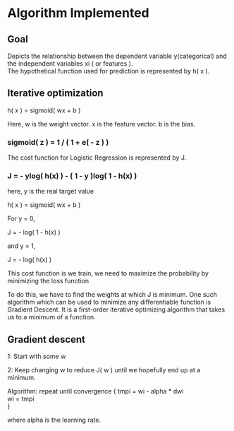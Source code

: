 # Algorithm Implemented

## Goal

Depicts the relationship between the dependent variable y(categorical) and the independent variables xi  ( or features ).  
The hypothetical function used for prediction is represented by h( x ).

## Iterative optimization

  h( x ) = sigmoid( wx + b )

  Here, w is the weight vector.
  x is the feature vector. 
  b is the bias.

  ### sigmoid( z ) = 1 / ( 1 + e( - z ) )
  
  The cost function for Logistic Regression is represented by J.
  
  ### J = - ylog( h(x) ) - ( 1 - y )log( 1 - h(x) )

  here, y is the real target value
  
  h( x ) = sigmoid( wx + b )

  For y = 0,

  J = - log( 1 - h(x) )

  and y = 1,

  J = - log( h(x) )
  
  This cost function is we train, we need to maximize the probability by minimizing the loss function
  
  To do this, we have to find the weights at which J is minimum.  One such algorithm which can be used to minimize any differentiable function is Gradient Descent. 
  It is a first-order iterative optimizing algorithm that takes us to a minimum of a function.
  
  
## Gradient descent

1: Start with some w

2: Keep changing w to reduce J( w ) until we hopefully end up at a minimum.

Algorithm: 
repeat until convergence  {
       tmpi = wi - alpha * dwi          
       wi = tmpi              
}

where alpha is the learning rate.
